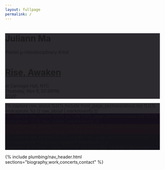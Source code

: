 ```yaml
---
layout: fullpage
permalink: /
---
```


<main id="fullpage">
  <div class="section page main_photo" style="background-color:#2C292F" id="home">
    <div class="title_card">
      <h1>Juliann Ma</h1>
      Pianist ℘ Interdisciplinary Artist
    </div>
    <div class="title_announcement">
      <h1><a href="#events">Rise, Awaken</a></h1>
      <p>
        at Carnegie Hall, NYC
        <br>
        Thursday, Nov 9, 07:30PM.
        <br>
        <a href="https://www.carnegiehall.org/SiteCode/Purchase/SeatSelectionPerformance.aspx?startWorkflow=true&quickBuy=false&quantity=1&eventId=31030">RSVP</a>
      </p>
    </div>
    <div class="bottom"><a class="scroll_arrow" href="#biography"></a></div>
  </div>
  <div class="section page" style="background-color:#2C292F" id="biography">
    {% capture raw_about %}{% include front_page_sections/about.md %}{% endcapture %}
    {{ raw_about | markdownify }}
  </div>
  <div class="section page" style="background-color:#140E1B" id="work">
    {% capture raw_media %}{% include front_page_sections/media.md %}{% endcapture %}
    {{ raw_media | markdownify }}
  </div>
  <div class="section page" style="background-color:#1B131A" id="concerts">
    {% capture raw_events %}{% include front_page_sections/events.md %}{% endcapture %}
    {{ raw_events | markdownify }}
  </div>
  <div class="section page" style="background-color:#14131A" id="contact">
    {% capture raw_contact %}{% include front_page_sections/contact.md %}{% endcapture %}
    {{ raw_contact | markdownify }}
    <div class="bottom">Copyright © {{ 'now' | date: "%Y" }} <a href="{{ site.url }}">JULIANN MA</a>. All Rights Reserved.</div>
  </div>
</main>

{% include plumbing/nav_header.html sections="biography,work,concerts,contact" %}

<!--
<script>
  fullpage.initialize('#fullpage', {
    anchors: ['home', 'bio', 'media', 'concerts', 'contact'],
    menu: '#menu',
    css3:true
  });
</script>
-->
